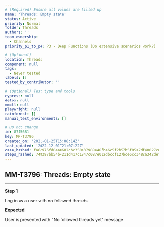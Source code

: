 ```yaml
---
# (Required) Ensure all values are filled up
name: 'Threads: Empty state'
status: Active
priority: Normal
folder: Threads
authors: ''
team_ownership:
  - Channels
priority_p1_to_p4: P3 - Deep Functions (Do extensive scenarios work?)

# (Optional)
location: Threads
component: null
tags:
  - Never tested
labels: []
tested_by_contributor: ''

# (Optional) Test type and tools
cypress: null
detox: null
mmctl: null
playwright: null
rainforest: []
manual_test_environments: []

# Do not change
id: 8715681
key: MM-T3796
created_on: '2021-01-25T15:08:14Z'
last_updated: '2022-12-01T21:07:22Z'
case_hashed: fa6c975fd0ea0682cbc350e37908e48fba6c5f2b57b5f05a7df40027c88508461cd692790ae13f5ebc959577076a8ff5
steps_hashed: 748397bb54b4211d417c1847c087e012dbccf127bce6cc3482a342def053e3de7bfcfb1d620e4f6ee8b92fe35221484b
---
```


<!-- (Auto-generated) Based on frontmatter's "key" and "name" -->

## MM-T3796: Threads: Empty state

---

**Step 1**

Log in as a user with no followed threads

**Expected**

User is presented with "No followed threads yet" message
